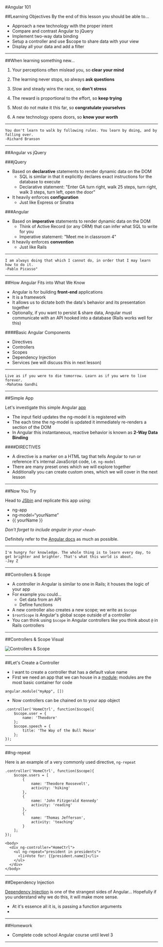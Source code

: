 #Angular 101

##Learning Objectives
By the end of this lesson you should be able to...

* Approach a new technology with the proper intent
* Compare and contrast Angular to jQuery
* Implement two-way data binding
* Setup a controller and use $scope to share data with your view
* Display all your data and add a filter

___

##When learning something new...

1) Your perceptions often mislead you, so **clear your mind**

2) The learning never stops, so always **ask questions**

3) Slow and steady wins the race, so **don't stress**

4) The reward is proportional to the effort, so **keep trying**

5) Most do not make it this far, so **congratulate yourselves**

6) A new technology opens doors, so **know your worth**

---
```
You don't learn to walk by following rules. You learn by doing, and by falling over.
-Richard Branson
```
---

##Angular vs jQuery


###jQuery
* Based on **declarative** statements to render dynamic data on the DOM
	* SQL is similar in that it explicitly declares exact instructions for the database to execute
	* Declarative statement: "Enter GA turn right, walk 25 steps, turn right, walk 3 steps, turn left, open the door"
* It heavily enforces **configuration**
	* Just like Express or Sinatra
	
###Angular

* Based on **imperative** statements to render dynamic data on the DOM
	* Think of Active Record (or any ORM) that can infer what SQL to write for you
	* Imperative statement: "Meet me in classroom 4"
* It heavily enforces **convention**
	* Just like Rails

---
```
I am always doing that which I cannot do, in order that I may learn how to do it.
-Pablo Picasso"
```
---

##How Angular Fits into What We Know


* Angular is for building **front-end** applications
* It is a framework
* It allows us to dictate both the data's behavior and its presentation together
* Optionally, if you want to persist & share data, Angular must communicate with an API hooked into a database (Rails works well for this)

####Basic Angular Components
* Directives
* Controllers
* Scopes
* Dependency Injection
* Services (we will discuss this in next lesson)

___
```
Live as if you were to die tomorrow. Learn as if you were to live forever.
-Mahatma Gandhi
```
---

##Simple App


Let's investigate this simple Angular [app](http://jsbin.com/saduxiquju/2/)

* The input field updates the ng-model it is registered with
* The each time the ng-model is updated it immediately re-renders a section of the DOM
* In Angular this instantaneous, reactive behavior is known as **2-Way Data Binding**

####DIRECTIVES

* A directive is a marker on a HTML tag that tells Angular to run or reference it's internal JavaScript code, i.e. `ng-model`
* There are many preset ones which we will explore together
* Additionally you can create custom ones, which we will cover in the next lesson

---

##Now You Try


Head to [JSbin](http://jsbin.com/) and replicate this app using:

* ng-app
* ng-model=“yourName”
* {{ yourName }}

*Don't forget to include angular in your `<head>`*

Definitely refer to the [Angular docs](https://docs.angularjs.org/guide) as much as possible.

---

```
I'm hungry for knowledge. The whole thing is to learn every day, to get brighter and brighter. That's what this world is about.
-Jay Z
```
---

##Controllers & Scope
* A controller in Angular is similar to one in Rails; it houses the logic of your app
* For example you could...
	* Get data from an API
	* Define functions
* A new controller also creates a new scope; we write as `$scope`
* `$rootScope` is Angular's global scope outside of a controller
* You can think using `$scope` in Angular controllers like you think about `@` in Rails controllers

___
##Controllers & Scope Visual


![Controllers & Scope](http://devgirl.org/wp-content/uploads/2013/03/concepts-controller.png)

---

##Let's Create a Controller

* I want to create a controller that has a default value name
* First we need an app that we can house in a [module](https://docs.angularjs.org/guide/module); modules are the most basic container for code

```
angular.module("myApp", [])
```
* Now controllers can be chained on to your app object

```
.controller('HomeCtrl', function($scope){
	$scope.user = {
		name: 'Theodore'
	};
	$scope.speech = {
		title: 'The Way of the Bull Moose'
	};
});
``` 
___

##ng-repeat

Here is an example of a very commonly used directive, `ng-repeat`

```
.controller('HomeCtrl', function($scope){
	$scope.users = [
		{
			name: 'Theodore Roosevelt',
			activity: 'hiking'
		},				
		{
			name: 'John Fitzgerald Kennedy'
			activity: 'reading'
		},
		{
			name: 'Thomas Jefferson',
			activity: 'teaching'
		}
	];
});
```

```
<body>
  <div ng-controller="HomeCtrl">
    <ul ng-repeat="president in presidents">
      <li>Vote for: {{president.name}}</li>
    </ul>
  </div>
</body>
```

---

##Dependency Injection

[Dependency Injection](https://docs.angularjs.org/guide/di) is one of the strangest sides of Angular... Hopefully if you understand why we do this, it will make more sense.

* At it's essence all it is, is passing a function arguments
* 



---

##Homework

* Complete code school Angular course until level 3

___


	
	
	
	
	
	

